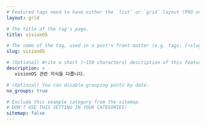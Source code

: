 ```yaml
---
# Featured tags need to have either the `list` or `grid` layout (PRO only).
layout: grid

# The title of the tag's page.
title: visionOS

# The name of the tag, used in a post's front matter (e.g. tags: [<slug>]).
slug: visionOS

# (Optional) Write a short (~150 characters) description of this featured tag.
description: >
   visionOS 관련 지식을 다룹니다.

# (Optional) You can disable grouping posts by date.
no_groups: true

# Exclude this example category from the sitemap.
# DON'T USE THIS SETTING IN YOUR CATEGORIES!
sitemap: false
---
```

